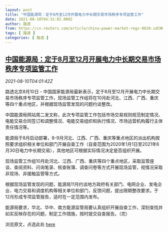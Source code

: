 ```yaml
---
layout: post
title: "中国能源局：定于8月至12月开展电力中长期交易市场秩序专项监管工作"
date: 2021-08-10T04:31:02.000Z
author: 路透
from: https://cn.reuters.com/article/china-power-market-regs-0810-idCNKBS2FB09G
tags: [ 路透 ]
categories: [ 路透 ]
---
```

<!--1628569862000-->
[中国能源局：定于8月至12月开展电力中长期交易市场秩序专项监管工作](https://cn.reuters.com/article/china-power-market-regs-0810-idCNKBS2FB09G)
------

<div>
<div><i>2021-08-10T04:01:42Z</i></div><p>路透北京8月10日 - 中国国家能源局最新表示，定于8月至12月开展电力中长期交易市场秩序专项监管工作，现场监管工作组将在10月赴河北、江西、广西、重庆等四个重点地区，并根据现场监管发现的问题约谈整改。</p><p>中国能源局网站周二发文称，此次专项监管工作包括市场交易规则规范制定情况、电能交易合同签订和调整情况、电能交易组织和执行情况、市场运营机构履行主体责任情况等。</p><p>能源局于8月启动部署，8-9月河北、江西、广西、重庆等重点地区的派出机构按照要求组织相关单位和部门开展自查工作（自查范围为2020年1月1日至2021年6月30日电力中长期交易），其他地区可根据实际情况决定是否组织开展。</p><p>现场监管工作组10月赴河北、江西、广西、重庆等四个重点地区，采取监管座谈、查阅资料、问询笔录、核查账簿、调查问卷等方式开展现场监管，视情况采取非现场、非接触监管等方式。</p><p>根据现场监管发现的问题，能源局11月约谈地方政府有关部门、电网企业、发电企业、电力交易和调度机构等相关单位和部门，反馈问题，提出限期整改要求。于12月形成专项监管报告，适时在一定范围内发布。</p><p>能源局要求，华北、华中、南方能源监管局要认真组织开展自查工作，深刻查找并如实反映存在的问题，制定工作措施，按时提交自查报告。（完）</p><p>浏览原文，点选此处 <a href="http://www.nea.gov.cn/2021-08/10/c_1310118673.htm">here</a></p>
</div>

